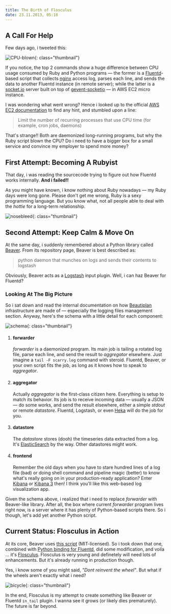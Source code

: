 ```yaml
---
title: The Birth of Flosculus
date: 23.11.2013, 05:18
---
```


## A Call For Help

Few days ago, i tweeted this:

![CPU-blown](/img/2013/11/cpu-blown.png){: class="thumbnail"}

If you notice, the top 2 commands show a huge difference between
CPU usage consumed by Ruby and Python programs — the former is a
[Fluentd][fluentd]-based script that collects [nginx][nginx] access log,
parses each line, and sends the data to another Fluentd instance
(in remote server); while the latter is a [socket.io][socket.io]
server built on top of [gevent-socketio][gevent-socketio] —
in AWS EC2 micro instance.

I was wondering what went wrong?
Hence i looked up to the official [AWS EC2 documentation][ec2]
to find any hint, and stumbled upon a line:

> Limit the number of recurring processes that use CPU time (for example, cron jobs, daemons)

That's strange!! Both are daemonized long-running programs, but why the Ruby script blown the CPU?
Do i need to have a bigger box for a small service
and convince my employer to spend more money?

[beautiplan]: https://www.beautiplan.com/
[gevent-socketio]: https://github.com/abourget/gevent-socketio
[fluentd]: http://fluentd.org/
[nginx]: http://nginx.org/
[socket.io]: http://socket.io/
[ec2]: http://docs.aws.amazon.com/AWSEC2/latest/UserGuide/concepts_micro_instances.html#when-instance-uses-allotted-resources

## First Attempt: Becoming A Rubyist

That day, i was reading the sourcecode trying to figure out
how Fluentd works internally. __And i failed!!__

As you might have known, i know nothing about Ruby nowadays — my Ruby days were long gone.
Please don't get me wrong, Ruby is a sexy programming language.
But you know what, not all people able to deal with the _hottie_ for a long-term relationship.

![nosebleed](/img/2013/11/nosebleed-anime.jpg){: class="thumbnail"}

## Second Attempt: Keep Calm & Move On

At the same day, i suddenly remembered about a Python library called [Beaver][beaver].
From its repository page, Beaver is best described as:

> python daemon that munches on logs and sends their contents to logstash

Obviously, Beaver acts as a [Logstash][logstash] input plugin.
Well, i can haz Beaver for Fluentd?

[beaver]: https://github.com/josegonzalez/beaver
[logstash]: http://logstash.net/

### Looking At The Big Picture

So i sat down and read the internal documentation on how [Beautiplan][beautiplan]
infrastructure are made of — especially the logging files management section.
Anyway, here's the schema with a little detail for each component:

![schema](/img/2013/11/schema.png){: class="thumbnail"}

1.  #### forwarder

    _forwarder_ is a daemonized program. Its main job is tailing a rotated log file,
    parse each line, and send the result to _aggregator_ elsewhere.
    Just imagine a `tail -F scarry.log` command with steroid.
    Fluentd, Beaver, or your own script fits the job, as long as it knows
    how to speak to _aggregator_.

2.  #### aggregator

    Actually _aggregator_ is the first-class citizen here.
    Everything is setup to match its behavior.
    Its job is to receive incoming data — usually a JSON — do some works,
    and send the result elsewhere, either a simple _stdout_ or remote _datastore_.
    Fluentd, Logstash, or even [Heka][heka] will do the job for you.

3.  #### datastore

    The _datastore_ stores (dooh) the timeseries data extracted from a log.
    It's [ElasticSearch][elasticsearch] by the way. Other datastores might work.

4.  #### frontend

    Remember the old days when you have to stare hundred lines of a log file (bad)
    or doing shell command and pipeline magic (better) to know what's really
    going on in your production-ready application?
    Enter [Kibana][old_kibana] or [Kibana 3][new_kibana] then!
    I think you'll like this web-based log visualization app.

Given the schema above, i realized that i need to replace _forwarder_ with
Beaver-like library. After all, the box where current _forwarder_ program lives
right now, is a server where it has plenty of Python-based scripts there.
So i though, let's add yet another Python script.

[beautiplan]: http://www.beautiplan.com/
[heka]: https://github.com/mozilla-services/heka
[elasticsearch]: http://elasticsearch.org/
[old_kibana]: http://rashidkpc.github.io/Kibana/
[new_kibana]: http://www.elasticsearch.org/overview/kibana/

## Current Status: Flosculus in Action

At its core, Beaver uses [this script][script] (MIT-licensed).
So i took down that one, combined with [Python binding for Fluentd][fluent-logger],
did some modification, and voila ... it's [Flosculus][flosculus].
Flosculus is very young and definetely will need lots of enhancements.
But it's already running in production though.

Yes, i know some of you might said, _"Dont reinvent the wheel"_.
But what if the wheels aren't exactly what i need?

![bicycle](/img/2013/11/bicycle.jpg){: class="thumbnail"}

In the end, Flosculus is my attempt to create something like Beaver or Fluentd `in_tail` plugin.
I wanna see it grows (or likely dies prematurely). The future is far beyond.

[script]: http://code.activestate.com/recipes/577968-log-watcher-tail-f-log/
[fluent-logger]: https://github.com/fluent/fluent-logger-python
[flosculus]: https://github.com/iromli/flosculus
